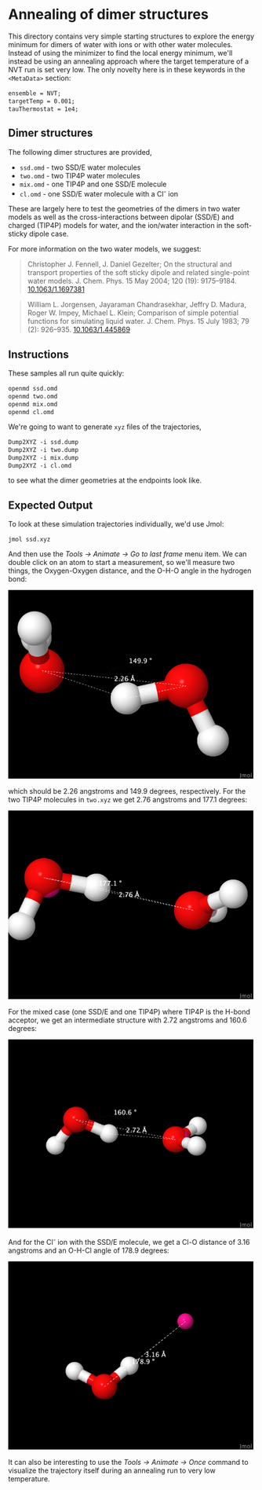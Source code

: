# Annealing of dimer structures

This directory contains very simple starting structures to explore the 
energy minimum for dimers of water with ions or with other water
molecules. Instead of using the minimizer to find the local energy
minimum, we'll instead be using an annealing approach where the target 
temperature of a NVT run is set very low. The only novelty here is in these keywords in the `<MetaData>` section:
```
ensemble = NVT;
targetTemp = 0.001;
tauThermostat = 1e4;
```
## Dimer structures

The following dimer structures are provided,

+ `ssd.omd` - two SSD/E water molecules
+ `two.omd` - two TIP4P water molecules
+ `mix.omd` - one TIP4P and one SSD/E molecule 
+ `cl.omd` - one SSD/E water molecule with a Cl<sup>-</sup> ion

These are largely here to test the geometries of the dimers in two water 
models as well as the cross-interactions between dipolar (SSD/E) and 
charged (TIP4P) models for water, and the ion/water interaction in the 
soft-sticky dipole case.

For more information on the two water models, we suggest:

> Christopher J. Fennell, J. Daniel Gezelter; On the structural and transport properties of the soft sticky dipole and related single-point water models. J. Chem. Phys. 15 May 2004; 120 (19): 9175–9184. [10.1063/1.1697381](https://doi.org/10.1063/1.1697381)

> William L. Jorgensen, Jayaraman Chandrasekhar, Jeffry D. Madura, Roger W. Impey, Michael L. Klein; Comparison of simple potential functions for simulating liquid water. J. Chem. Phys. 15 July 1983; 79 (2): 926–935. [10.1063/1.445869](https://doi.org/10.1063/1.445869) 

## Instructions

These samples all run quite quickly:
```
openmd ssd.omd
openmd two.omd
openmd mix.omd
openmd cl.omd
```
We're going to want to generate `xyz` files of the trajectories, 
```
Dump2XYZ -i ssd.dump
Dump2XYZ -i two.dump
Dump2XYZ -i mix.dump
Dump2XYZ -i cl.omd
```
to see what the dimer geometries at the endpoints look like.

## Expected Output

To look at these simulation trajectories individually, we'd use Jmol:
```
jmol ssd.xyz
```
And then use the *Tools -> Animate -> Go to last frame* menu item. We can 
double click on an atom to start a measurement, so we'll measure two 
things, the Oxygen-Oxygen distance, and the O-H-O angle in the hydrogen 
bond:

<img src="../../figures/ssd.png" alt="image" width="500" height="auto">

which should be 2.26 angstroms and 149.9 degrees, respectively.  For the 
two TIP4P molecules in `two.xyz` we get 2.76 angstroms and 177.1 degrees:

<img src="../../figures/two.png" alt="image" width="500" height="auto">

For the mixed case (one SSD/E and one TIP4P) where TIP4P is the H-bond 
acceptor, we get an intermediate structure with 2.72 angstroms and 160.6 
degrees:

<img src="../../figures/mix.png" alt="image" width="500" height="auto">

And for the Cl<sup>-</sup> ion with the SSD/E molecule, we get a Cl-O 
distance of 3.16 angstroms and an O-H-Cl angle of 178.9 degrees:

<img src="../../figures/cl.png" alt="image" width="500" height="auto">

It can also be interesting to use the *Tools -> Animate -> Once* command 
to visualize the trajectory itself during an annealing run to very low 
temperature.